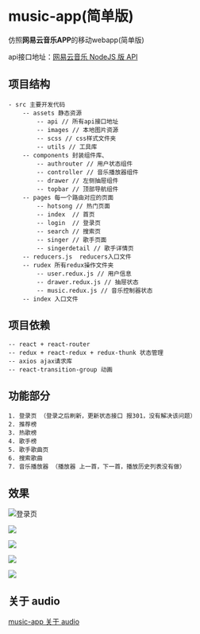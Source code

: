 # music-app(简单版)

仿照**网易云音乐APP**的移动webapp(简单版)

api接口地址：[网易云音乐 NodeJS 版 API](https://binaryify.github.io/NeteaseCloudMusicApi/#/)


## 项目结构
	
	- src 主要开发代码
	    -- assets 静态资源
			-- api // 所有api接口地址
			-- images // 本地图片资源
			-- scss // css样式文件夹
			-- utils // 工具库
	    -- components 封装组件库、
			-- authrouter // 用户状态组件
			-- controller // 音乐播放器组件
			-- drawer // 左侧抽屉组件
			-- topbar // 顶部导航组件
	    -- pages 每一个路由对应的页面
			-- hotsong // 热门页面
	        -- index  // 首页
	        -- login  // 登录页
			-- search // 搜索页
			-- singer // 歌手页面
			-- singerdetail // 歌手详情页
	    -- reducers.js  reducers入口文件
	    -- rudex 所有redux操作文件夹
			-- user.redux.js // 用户信息
			-- drawer.redux.js // 抽屉状态
			-- music.redux.js // 音乐控制器状态
	    -- index 入口文件

## 项目依赖

    -- react + react-router
    -- redux + react-redux + redux-thunk 状态管理
    -- axios ajax请求库
    -- react-transition-group 动画

## 功能部分

	1. 登录页 （登录之后刷新，更新状态接口 报301，没有解决该问题）
	2. 推荐榜
	3. 热歌榜
	4. 歌手榜
	5. 歌手歌曲页
	6. 搜索歌曲
	7. 音乐播放器 （播放器 上一首，下一首，播放历史列表没有做）

## 效果

![登录页](https://tva1.sinaimg.cn/large/007rAy9hgy1g3n41ffrbqj30d60mqtal.jpg)
	
![](https://tva1.sinaimg.cn/large/007rAy9hgy1g3n44vn0ocg30gt0nnx6q.jpg)

![](https://tva1.sinaimg.cn/large/007rAy9hgy1g3n49b5pu7g30gt0nnnpf.jpg)

![](https://tva1.sinaimg.cn/large/007rAy9hgy1g3n4awy0nhg30gt0nn4qp.jpg)

![](https://tva1.sinaimg.cn/large/007rAy9hgy1g3n4d98q2hg30gt0nnhdu.jpg)






## 关于 audio

[music-app 关于 audio](https://github.com/ahaow/Blog/issues/19)




